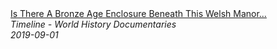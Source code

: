 <!--2024-07-21 00:18:13-->
<div class="yb">
  <a class="nodecor" href="/posts.html?istoriya/is_there_a_bronze_age_enclosure_beneath_this_welsh_manor_house_time_team_timeline">
    <img class="preview" data-videoid="38xZqjz5mTs" src="https://i.ytimg.com/vi/38xZqjz5mTs/hqdefault.jpg" align="middle" alt="">
  </a>
  <div class="inlbl text">
    <a class="nodecor" href="/posts.html?istoriya/is_there_a_bronze_age_enclosure_beneath_this_welsh_manor_house_time_team_timeline">Is There A Bronze Age Enclosure Beneath This Welsh Manor...</a><br>
    <i class="smaller2">Timeline - World History Documentaries</i><br>
    <i class="smaller3">2019-09-01</i>
  </div>
</div>
